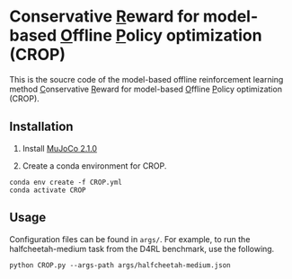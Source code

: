 # Conservative <u>R</u>eward for model-based <u>O</u>ffline <u>P</u>olicy optimization (CROP)

This is the soucre code of the model-based offline reinforcement learning method <u>C</u>onservative <u>R</u>eward for model-based <u>O</u>ffline <u>P</u>olicy optimization (CROP).

## Installation

1. Install [MuJoCo 2.1.0](https://mujoco.org/)
  
2. Create a conda environment for CROP.
  
  ```
  conda env create -f CROP.yml
  conda activate CROP
  ```
  

## Usage

Configuration files can be found in `args/`. For example, to run the halfcheetah-medium task from the D4RL benchmark, use the following.

```
python CROP.py --args-path args/halfcheetah-medium.json
```
